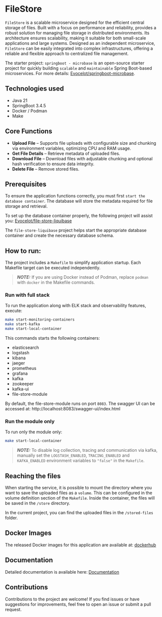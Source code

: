 # FileStore

`FileStore` is a scalable microservice designed for the efficient central storage of files. Built with a focus on performance and reliability, provides a robust solution for managing file storage in distributed environments. Its architecture ensures scalability, making it suitable for both small-scale applications and large systems. Designed as an independent microservice, `FileStore` can be easily integrated into complex infrastructures, offering a reliable and flexible approach to centralized file management.

The starter project: `springboot - microbase` is an open-source starter project for quickly building `scalable` and `maintainable` Spring Boot-based microservices. For more details: [Evocelot/springboot-microbase](https://github.com/Evocelot/springboot-microbase).

## Technologies used

- Java 21
- SpringBoot 3.4.5
- Docker / Podman
- Make

## Core Functions

- **Upload File** – Supports file uploads with configurable size and chunking via environment variables, optimizing CPU and RAM usage.
- **Get File Details** – Retrieve metadata of uploaded files.
- **Download File** – Download files with adjustable chunking and optional hash verification to ensure data integrity.
- **Delete File** – Remove stored files.

## Prerequisites

To ensure the application functions correctly, you must first `start the database container`. The database will store the metadata required for file storage and retrieval.

To set up the database container properly, the following project will assist you: [Evocelot/file-store-liquibase](https://github.com/Evocelot/file-store-liquibase)

The `file-store-liquibase` project helps start the appropriate database container and create the necessary database schema.

## How to run:

The project includes a `Makefile` to simplify application startup. Each Makefile target can be executed independently.

> **_NOTE:_** If you are using Docker instead of Podman, replace `podman` with `docker` in the Makefile commands.

### Run with full stack

To run the application along with ELK stack and observability features, execute:

```bash
make start-monitoring-containers
make start-kafka
make start-local-container
```

This commands starts the following containers:

- elasticsearch
- logstash
- kibana
- jaeger
- prometheus
- grafana
- kafka
- zookeeper
- kafka-ui
- file-store-module

By default, the file-store-module runs on port `8083`.
The swagger UI can be accessed at: http://localhost:8083/swagger-ui/index.html

### Run the module only

To run only the module only:

```bash
make start-local-container
```

> **_NOTE:_** To disable log collection, tracing and communication via kafka, manually set the `LOGSTASH_ENABLED`,  `TRACING_ENABLED` and `KAFKA_ENABLED` environment variables to `"false"` in the `Makefile`.

## Reaching the files

When starting the service, it is possible to mount the directory where you want to save the uploaded files as a `volume`. This can be configured in the volume definition section of the `Makefile`. Inside the container, the files will be saved in the `/store` directory.

In the current project, you can find the uploaded files in the `/stored-files` folder.

## Docker Images

The released Docker images for this application are available at: [dockerhub](https://hub.docker.com/r/evocelot/file-store)

## Documentation

Detailed documentation is available here: [Documentation](https://evocelot.github.io/file-store/)

## Contributions

Contributions to the project are welcome! If you find issues or have suggestions for improvements, feel free to open an issue or submit a pull request.
